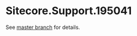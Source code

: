 # Sitecore.Support.195041

See [master branch](https://github.com/sitecoresupport/Sitecore.Support.195041) for details.
